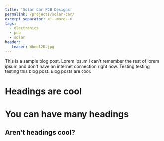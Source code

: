 ```yaml
---
title: 'Solar Car PCB Designs'
permalink: /projects/solar-car/
excerpt_separator: <!--more-->
tags:
  - electronics
  - pcb
  - solar
header:
   teaser: Wheel2D.jpg
---
```


This is a sample blog post. Lorem ipsum I can't remember the rest of lorem ipsum and don't have an internet connection right now. Testing testing testing this blog post. Blog posts are cool.

<!--more-->
Headings are cool
======

You can have many headings
======

Aren't headings cool?
------